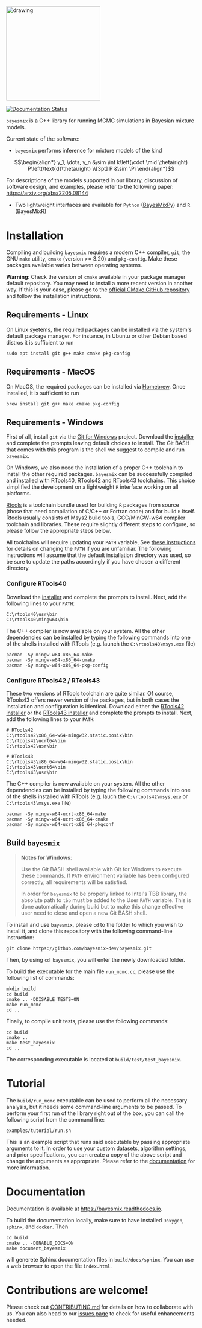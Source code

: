 <img src="resources/logo_full.svg" alt="drawing" width="250"/>

[![Documentation Status](https://readthedocs.org/projects/bayesmix/badge/?version=latest)](https://bayesmix.readthedocs.io/en/latest/?badge=latest)

`bayesmix` is a C++ library for running MCMC simulations in Bayesian mixture models.

Current state of the software:

- `bayesmix` performs inference for mixture models of the kind

```math
\begin{align*}
  y_1, \dots, y_n &\sim \int k\left(\cdot \mid \theta\right) P\left(\text{d}\theta\right) \\[3pt]
  P &\sim \Pi
\end{align*}
```

For descriptions of the models supported in our library, discussion of software design, and examples, please refer to the following paper: https://arxiv.org/abs/2205.08144

- Two lightweight interfaces are available for `Python` ([BayesMixPy](https://github.com/bayesmix-dev/bayesmix/tree/master/python#readme)) and `R` (BayesMixR)
<!-- Add link after merge !!! -->

# Installation

Compiling and building `bayesmix` requires a modern C++ compiler, `git`, the GNU `make` utility, `cmake` (version >= 3.20) and `pkg-config`. Make these packages available varies between operating systems.

**Warning**: Check the version of `cmake` available in your package manager default repository. You may need to install a more recent version in another way. If this is your case, please go to the [official CMake GitHub repository](https://github.com/Kitware/CMake) and follow the installation instructions.

## Requirements - Linux

On Linux syetems, the required packages can be installed via the system's default package manager. For instance, in Ubuntu or other Debian based distros it is sufficient to run

```shell
sudo apt install git g++ make cmake pkg-config
```

## Requirements - MacOS

On MacOS, the required packages can be installed via [Homebrew](https://brew.sh/). Once installed, it is sufficient to run

```shell
brew install git g++ make cmake pkg-config
```

## Requirements - Windows

First of all, install `git` via the [Git for Windows](https://gitforwindows.org/) project. Download the [installer](https://github.com/git-for-windows/git/releases/latest) and complete the prompts leaving default choices to install. The Git BASH that comes with this program is the shell we suggest to compile and run `bayesmix`.

On Windows, we also need the installation of a proper C++ toolchain to install the other required packages. `bayesmix` can be successfully compiled and installed with RTools40, RTools42 and RTools43 toolchains. This choice simplified the development on a lightweight `R` interface working on all platforms.

[Rtools](https://cran.r-project.org/bin/windows/Rtools/) is a toolchain bundle used for building `R` packages from source (those that need compilation of C/C++ or Fortran code) and for build `R` itself. Rtools usually consists of Msys2 build tools, GCC/MinGW-w64 compiler toolchain and libraries. These require slightly different steps to configure, so please follow the appropriate steps below.

All toolchains will require updating your `PATH` variable, See [these instructions](https://helpdeskgeek.com/windows-10/add-windows-path-environment-variable/) for details on changing the `PATH` if you are unfamiliar. The following instructions will assume that the default installation directory was used, so be sure to update the paths accordingly if you have chosen a different directory.

### Configure RTools40

Download the [installer](https://github.com/r-windows/rtools-installer/releases/download/2022-02-06/rtools40-x86_64.exe) and complete the prompts to install.
Next, add the following lines to your `PATH`:

```shell
C:\rtools40\usr\bin
C:\rtools40\mingw64\bin
```

The C++ compiler is now available on your system. All the other dependencies can be installed by typing the following commands into one of the shells installed with RTools (e.g. launch the `C:\rtools40\msys.exe` file)

```shell
pacman -Sy mingw-w64-x86_64-make
pacman -Sy mingw-w64-x86_64-cmake
pacman -Sy mingw-w64-x86_64-pkg-config
```

### Configure RTools42 / RTools43

These two versions of RTools toolchain are quite similar. Of course, RTools43 offers newer version of the packages, but in both cases the installation and configuration is identical.
Download either the [RTools42 installer](https://cran.r-project.org/bin/windows/Rtools/rtools42/files/rtools42-5355-5357.exe) or the [RTools43 installer](https://cran.r-project.org/bin/windows/Rtools/rtools43/files/rtools43-5550-5548.exe) and complete the prompts to install.
Next, add the following lines to your `PATH`:

```shell
# RTools42
C:\rtools42\x86_64-w64-mingw32.static.posix\bin
C:\rtools42\ucrt64\bin
C:\rtools42\usr\bin

# RTools43
C:\rtools43\x86_64-w64-mingw32.static.posix\bin
C:\rtools43\ucrt64\bin
C:\rtools43\usr\bin
```

The C++ compiler is now available on your system. All the other dependencies can be installed by typing the following commands into one of the shells installed with RTools (e.g. lauch the `C:\rtools42\msys.exe` or `C:\rtools43\msys.exe` file)

```shell
pacman -Sy mingw-w64-ucrt-x86_64-make
pacman -Sy mingw-w64-ucrt-x86_64-cmake
pacman -Sy mingw-w64-ucrt-x86_64-pkgconf
```

## Build `bayesmix`

> **Notes for Windows**:
>
> Use the Git BASH shell available with Git for Windows to execute these commands. If `PATH` environment variable has been configured correctly, all requirements will be satisfied.
>
> In order for `bayesmix` to be properly linked to Intel's TBB library, the absolute path to `tbb` must be added to the User `PATH` variable. This is done automatically during build but to make this change effective user need to close and open a new Git BASH shell.

To install and use `bayesmix`, please `cd` to the folder to which you wish to install it, and clone this repository with the following command-line instruction:

```shell
git clone https://github.com/bayesmix-dev/bayesmix.git
```

Then, by using `cd bayesmix`, you will enter the newly downloaded folder.

To build the executable for the main file `run_mcmc.cc`, please use the following list of commands:

```shell
mkdir build
cd build
cmake .. -DDISABLE_TESTS=ON
make run_mcmc
cd ..
```

Finally, to compile unit tests, please use the following commands:

```shell
cd build
cmake ..
make test_bayesmix
cd ..
```

The corresponding executable is located at `build/test/test_bayesmix`.

# Tutorial

The `build/run_mcmc` executable can be used to perform all the necessary analysis, but it needs some command-line arguments to be passed.
To perform your first run of the library right out of the box, you can call the following script from the command line:

```shell
examples/tutorial/run.sh
```

This is an example script that runs said executable by passing appropriate arguments to it.
In order to use your custom datasets, algorithm settings, and prior specifications, you can create a copy of the above script and change the arguments as appropriate.
Please refer to the [documentation](#Documentation) for more information.

# Documentation

Documentation is available at https://bayesmix.readthedocs.io.

To build the documentation locally, make sure to have installed `Doxygen`, `sphinx`, and `docker`. Then

```shell
cd build
cmake .. -DENABLE_DOCS=ON
make document_bayesmix
```

will generete Sphinx documentation files in `build/docs/sphinx`. You can use a web browser to open the file `index.html`.

# Contributions are welcome!

Please check out [CONTRIBUTING.md](CONTRIBUTING.md) for details on how to collaborate with us.
You can also head to our [issues page](https://github.com/bayesmix-dev/bayesmix/issues) to check for useful enhancements needed.
